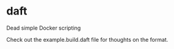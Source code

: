# daft
Dead simple Docker scripting

Check out the example.build.daft file for thoughts on the format.
